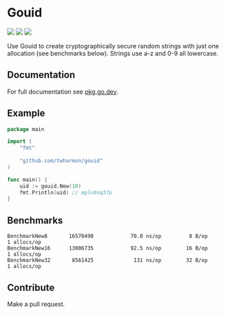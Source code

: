 # Gouid

![](https://github.com/twharmon/gouid/workflows/Test/badge.svg) [![](https://goreportcard.com/badge/github.com/twharmon/gouid)](https://goreportcard.com/report/github.com/twharmon/gouid) [![](https://gocover.io/_badge/github.com/twharmon/gouid)](https://gocover.io/github.com/twharmon/gouid)

Use Gouid to create cryptographically secure random strings with just one allocation (see benchmarks below).
Strings use a-z and 0-9 all lowercase.


## Documentation

For full documentation see [pkg.go.dev](https://pkg.go.dev/github.com/twharmon/gouid).


## Example

```go
package main

import (
	"fmt"
	
	"github.com/twharmon/gouid"
)

func main() {
	uid := gouid.New(10)
	fmt.Println(uid) // mpln6nq37p
}
```

## Benchmarks

```
BenchmarkNew8    	16570490	        70.0 ns/op	       8 B/op	       1 allocs/op
BenchmarkNew16   	13006735	        92.5 ns/op	      16 B/op	       1 allocs/op
BenchmarkNew32   	 8561425	         131 ns/op	      32 B/op	       1 allocs/op
```

## Contribute

Make a pull request.
